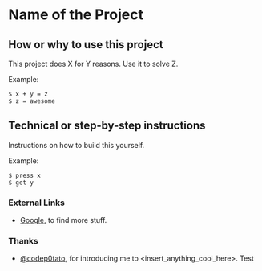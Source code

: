 # Name of the Project 


## How or why to use this project

This project does X for Y reasons. Use it to solve Z.

Example:

```
$ x + y = z
$ z = awesome
```


## Technical or step-by-step instructions

Instructions on how to build this yourself.

Example:

```
$ press x
$ get y
```

### External Links

- [Google](https://www.google.com), to find more stuff.


### Thanks

- [@codep0tato](https://github.com/codep0tato), for introducing me to <insert_anything_cool_here>.
Test